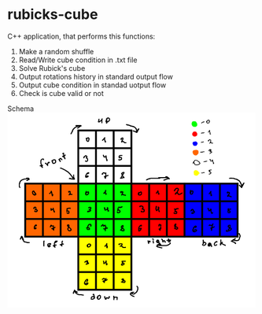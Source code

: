 # rubicks-cube
C++ application, that performs this functions:
1. Make a random shuffle
2. Read/Write cube condition in .txt file
3. Solve Rubick's cube
4. Output rotations history in standard output flow
5. Output cube condition in standad uotput flow
6. Check is cube valid or not
   
Schema
![Rotations scheme](Scheme.png)
